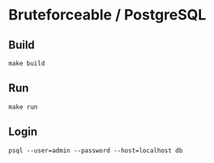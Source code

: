 # Bruteforceable / PostgreSQL

## Build

```shell
make build
```

## Run

```shell
make run
```

## Login

`psql --user=admin --password --host=localhost db`
